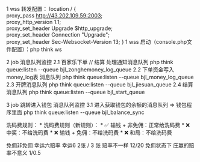 1 wss 转发配置：
    location / {  
        proxy_pass http://43.202.109.59:2003;    
        proxy_http_version 1.1;  
        proxy_set_header Upgrade $http_upgrade;  
        proxy_set_header Connection "Upgrade";  
        proxy_set_header Sec-Websocket-Version 13;
    } 
1 wss 启动（console.php文件配置）：php think ws

2 job 消息队列监控
2.1 百家乐下单 // 结算 处理通知消息队列      php think queue:listen --queue bjl_zonghemoney_log_queue
2.2 下单资金写入money_log表 消息队列        php think queue:listen --queue bjl_money_log_queue
2.3 开牌消息队列 php think queue:listen --queue bjl_jiesuan_queue
2.4 结算消息队列 php think queue:listen --queue bjl_start_queue

3 job 跳转进入钱包 消息队列监控
3.1 进入获取钱包的余额的消息队列 => 钱包程序里面 php think queue:listen --queue bjl_balance_sync


洗码费规则：
     * 洗码费规则（新规则）：
     * ✅ 输钱 + 非免佣：正常给洗码费
     * ❌ 中奖：不给洗码费
     * ❌ 输钱 + 免佣：不给洗码费
     * ❌ 和局：不给洗码费


免佣非免佣 幸运六赔率
幸运6 2张 / 3 张  赔率不一样 12/20   免佣状态下 庄赢的赔率不意义 1/0.5 
